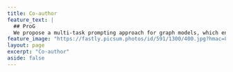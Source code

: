 ```yaml
---
title: Co-author
feature_text: |
  ## ProG
  We propose a multi-task prompting approach for graph models, which enables the smooth integration of NLP's prompting concept into graph tasks. 
feature_image: "https://fastly.picsum.photos/id/591/1300/400.jpg?hmac=85gYqi7_MCi582XqdHU_7h0VqCSH_DLPgKrc0r7yISQ"
layout: page
excerpt: "Co-author"
aside: false
---
```

